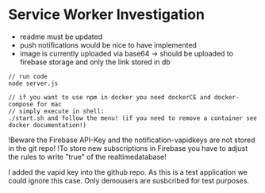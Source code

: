 # Service Worker Investigation
* readme must be updated
* push notifications would be nice to have implemented
* image is currently uploaded via base64 -> should be uploaded to firebase storage and only the link stored in db

````
// run code
node server.js

// if you want to use npm in docker you need dockerCE and docker-compose for mac
// simply execute in shell:
./start.sh and follow the menu! (if you need to remove a container see docker documentation!)
````
!Beware the Firebase API-Key and the notification-vapidkeys are not stored in the git repo!
!To store new subscriptions in Firebase you have to adjust the rules to write "true" of the realtimedatabase!

I added the vapid key into the github repo. As this is a test application we could ignore this case. Only demousers are susbcribed for test purposes. 
